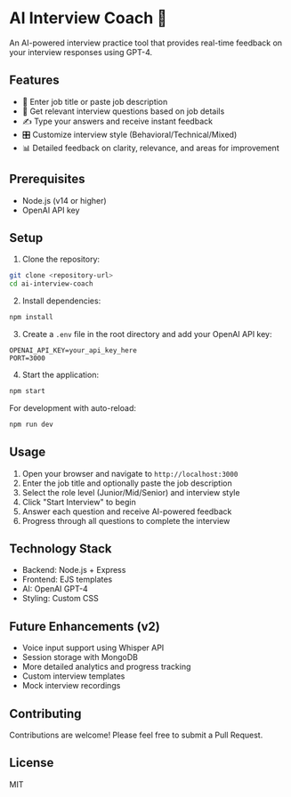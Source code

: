 # AI Interview Coach 🤖

An AI-powered interview practice tool that provides real-time feedback on your interview responses using GPT-4.

## Features

- 📝 Enter job title or paste job description
- 🤖 Get relevant interview questions based on job details
- ✍️ Type your answers and receive instant feedback
- 🎛️ Customize interview style (Behavioral/Technical/Mixed)
- 📊 Detailed feedback on clarity, relevance, and areas for improvement

## Prerequisites

- Node.js (v14 or higher)
- OpenAI API key

## Setup

1. Clone the repository:
```bash
git clone <repository-url>
cd ai-interview-coach
```

2. Install dependencies:
```bash
npm install
```

3. Create a `.env` file in the root directory and add your OpenAI API key:
```
OPENAI_API_KEY=your_api_key_here
PORT=3000
```

4. Start the application:
```bash
npm start
```

For development with auto-reload:
```bash
npm run dev
```

## Usage

1. Open your browser and navigate to `http://localhost:3000`
2. Enter the job title and optionally paste the job description
3. Select the role level (Junior/Mid/Senior) and interview style
4. Click "Start Interview" to begin
5. Answer each question and receive AI-powered feedback
6. Progress through all questions to complete the interview

## Technology Stack

- Backend: Node.js + Express
- Frontend: EJS templates
- AI: OpenAI GPT-4
- Styling: Custom CSS

## Future Enhancements (v2)

- Voice input support using Whisper API
- Session storage with MongoDB
- More detailed analytics and progress tracking
- Custom interview templates
- Mock interview recordings

## Contributing

Contributions are welcome! Please feel free to submit a Pull Request.

## License

MIT 